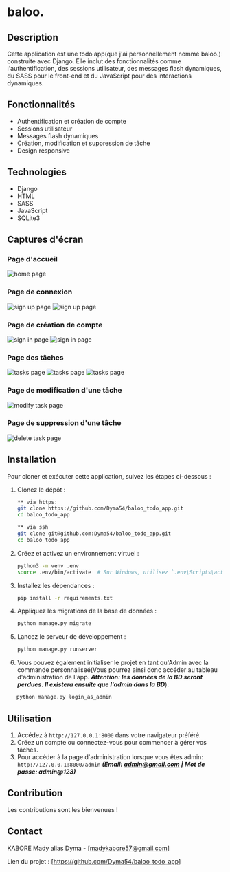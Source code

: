 # baloo.

## Description
Cette application est une todo app(que j'ai personnellement nommé baloo.) construite avec Django. Elle inclut des fonctionnalités comme l'authentification, des sessions utilisateur, des messages flash dynamiques, du SASS pour le front-end et du JavaScript pour des interactions dynamiques.

## Fonctionnalités
- Authentification et création de compte
- Sessions utilisateur
- Messages flash dynamiques
- Création, modification et suppression de tâche
- Design responsive

## Technologies
- Django
- HTML
- SASS
- JavaScript
- SQLite3

## Captures d'écran 
### Page d'accueil
![home page](images/homePage.png)

### Page de connexion
![sign up page](images/loginPage1.png)
![sign up page](images/loginPage2.png)

### Page de création de compte
![sign in page](images/signinPage1.png)
![sign in page](images/signinPage2.png)

### Page des tâches
![tasks page](images/indexPage.png)
![tasks page](images/index2.png)
![tasks page](images/index3.png)

### Page de modification d'une tâche
![modify task page](images/modify-task-page.png)

### Page de suppression d'une tâche 
![delete task page](images/delete-task-page.png)


## Installation
Pour cloner et exécuter cette application, suivez les étapes ci-dessous :

1. Clonez le dépôt :
    ```bash
    ** via https:
    git clone https://github.com/Dyma54/baloo_todo_app.git
    cd baloo_todo_app

    ** via ssh
    git clone git@github.com:Dyma54/baloo_todo_app.git
    cd baloo_todo_app
    ```

2. Créez et activez un environnement virtuel :
    ```bash
    python3 -m venv .env
    source .env/bin/activate  # Sur Windows, utilisez `.env\Scripts\activate`
    ```

3. Installez les dépendances :
    ```bash
    pip install -r requirements.txt
    ```

4. Appliquez les migrations de la base de données :
    ```bash
    python manage.py migrate
    ```

5. Lancez le serveur de développement :
    ```bash
    python manage.py runserver
    ```

6. Vous pouvez également initialiser le projet en tant qu'Admin avec la commande personnaliseé(Vous pourrez ainsi donc accéder au tableau d'administration de l'app. **_Attention: les données de la BD seront perdues. Il existera ensuite que l'admin dans la BD_**): 
```bash
   python manage.py login_as_admin
```

## Utilisation
1. Accédez à `http://127.0.0.1:8000` dans votre navigateur préféré.
2. Créez un compte ou connectez-vous pour commencer à gérer vos tâches.
3. Pour accéder à la page d'administration lorsque vous êtes admin: `http://127.0.0.1:8000/admin`
   **_(Email: admin@gmail.com | Mot de passe: admin@123)_**

## Contribution
Les contributions sont les bienvenues !

## Contact
KABORE Mady alias Dyma - [madykabore57@gmail.com]

Lien du projet : [https://github.com/Dyma54/baloo_todo_app]
